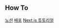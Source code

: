 ## How To

[노션](https://www.notion.so/725b5d361b0644b18126fcfc5bc5c7e7?p=513ff51dd0d64471b823f2e00dbdf3e5&pm=s)
[배포](https://vercel.com/lee3jjang/sjlab)
[Next.js 튜토리얼](https://nextjs.org/learn/dashboard-app/navigating-between-pages)
